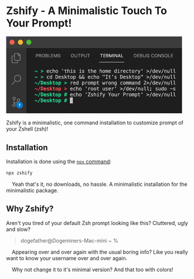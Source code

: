 # Zshify - A Minimalistic Touch To Your Prompt!

<img src="https://raw.githubusercontent.com/nrjdalal/zshify/master/zshify.png" width="480">

Zshify is a minimalistic, one command installation to customize prompt of your Zshell (zsh)!

## Installation

Installation is done using the [`npx` command](https://docs.npmjs.com/getting-started/installing-npm-packages-locally):

```zsh
npx zshify
```

&nbsp;&nbsp;&nbsp;&nbsp;Yeah that's it, no downloads, no hassle. A minimalistic installation for the minimalistic package.

## Why Zshify?

Aren't you tired of your default Zsh prompt looking like this? Cluttered, ugly and slow?

> dogefather@Dogeminers-Mac-mini ~ %

&nbsp;&nbsp;&nbsp;&nbsp;Appearing over and over again with the usual boring info? Like you really want to know your username over and over again.

&nbsp;&nbsp;&nbsp;&nbsp;Why not change it to it's minimal version? And that too with colors!
